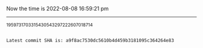 Now the time is 2022-08-08 16:59:21 pm

---

<small>1959731703315430543297222607018714</small>

```txt

Latest commit SHA is: a9f8ac7530dc5610b4d459b3181095c364264e83
```
